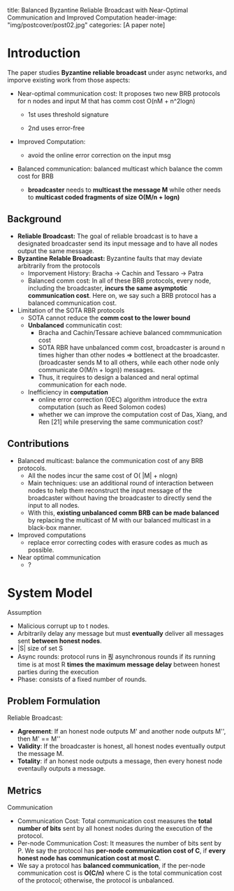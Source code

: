 title: Balanced Byzantine Reliable Broadcast with Near-Optimal Communication and Improved Computation
header-image: "img/postcover/post02.jpg"
categories: [A paper note]

# Introduction

The paper studies **Byzantine reliable broadcast** under async networks, and imporve existing work from those aspects:

- Near-optimal communication cost: It proposes two new BRB protocols for n nodes and input M that has comm cost O(nM + n^2logn) 

  - 1st uses threshold signature

  - 2nd uses error-free

- Improved Computation: 

  - avoid the online error correction on the input msg

- Balanced communication: balanced multicast which balance the comm cost for BRB

  - **broadcaster** needs to **multicast the message M** 
    while other needs to **multicast coded fragments of size O(M/n + logn)**

## Background

- **Reliable Broadcast:** The goal of reliable broadcast is to have a designated broadcaster send its input message and to have all nodes output the same message.
- **Byzantine Relable Broadcast:** Byzantine faults that may deviate arbitrarily from the protocols
  - Imporvement History: 
    Bracha -> Cachin and Tessaro -> Patra
  - Balanced comm cost: 
    In all of these BRB protocols, every node, including the broadcaster, **incurs the same asymptotic communication cost**. Here on, we say such a BRB protocol has a balanced communication cost.
- Limitation of the SOTA RBR protocols
  - SOTA cannot reduce the **comm cost to the lower bound**
  - **Unbalanced** communicatin cost: 
    - Bracha and Cachin/Tessare achieve balanced commmunication cost
    - SOTA RBR have unbalanced comm cost, broadcaster is around n times higher than other nodes => bottlenect at the broadcaster. (broadcaster sends M to all others, while each other node only communicate O(M/n + logn)) messages.
    - Thus, it requires to design a balanced and neral optimal communication for each node.
  - Inefficiency in **computation**
    - online error correction (OEC) algorithm introduce the extra computation (such as Reed Solomon codes)
    - whether we can improve the computation cost of Das, Xiang, and Ren [21] while preserving the same communication cost?

## Contributions

- Balanced multicast: balance the communication cost of any BRB protocols.
  - All the nodes incur the same cost of O( |M| + nlogn)
  - Main techniques: use an additional round of interaction between nodes to help them reconstruct the input message of the broadcaster without having the broadcaster to directly send the input to all nodes.
  - With this, **existing unbalanced comm BRB can be made balanced** by replacing the multicast of M with our balanced multicast in a black-box manner.
- Improved computations
  - replace error correcting codes with erasure codes as much as possible.
- Near optimal communication
  - ?

# System Model

Assumption

- Malicious corrupt up to t nodes.
- Arbitrarily delay any message but must **eventually** deliver all messages sent **between honest nodes**.
- |S| size of set S
- Async rounds: protocol runs in 푅 asynchronous rounds if its running time is at most R **times the maximum message delay** between honest parties during the execution
- Phase: consists of a fixed number of rounds.

## Problem Formulation

Reliable Broadcast: 

- **Agreement**: If an honest node outputs M' and another node outputs M'', then M' == M''
- **Validity**: If the broadcaster is honest, all honest nodes eventually output the message M.
- **Totality**: if an honest node outputs a message, then every honest node eventaully outputs a message.

## Metrics

Communication

- Communication Cost:  Total communication cost measures the **total number of bits** sent by all honest nodes during the execution of the protocol.
- Per-node Communication Cost: It measures the number of bits sent by P. 
  We say the protocol has **per-node communication cost of C**, if **every honest node has communication cost at most C**.
- We say a protocol has **balanced communication**, if the per-node communication cost is **O(C/n)** where C is the total communication cost of the protocol; otherwise, the protocol is unbalanced.







